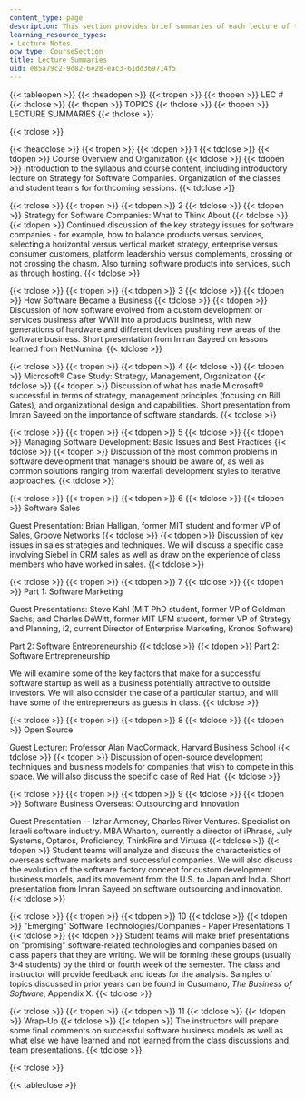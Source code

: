```yaml
---
content_type: page
description: This section provides brief summaries of each lecture of the course.
learning_resource_types:
- Lecture Notes
ocw_type: CourseSection
title: Lecture Summaries
uid: e85a79c2-9d82-6e28-eac3-61dd369714f5
---
```


{{< tableopen >}}
{{< theadopen >}}
{{< tropen >}}
{{< thopen >}}
LEC #
{{< thclose >}}
{{< thopen >}}
TOPICS
{{< thclose >}}
{{< thopen >}}
LECTURE SUMMARIES
{{< thclose >}}

{{< trclose >}}

{{< theadclose >}}
{{< tropen >}}
{{< tdopen >}}
1
{{< tdclose >}}
{{< tdopen >}}
Course Overview and Organization
{{< tdclose >}}
{{< tdopen >}}
Introduction to the syllabus and course content, including introductory lecture on Strategy for Software Companies. Organization of the classes and student teams for forthcoming sessions.
{{< tdclose >}}

{{< trclose >}}
{{< tropen >}}
{{< tdopen >}}
2
{{< tdclose >}}
{{< tdopen >}}
Strategy for Software Companies: What to Think About
{{< tdclose >}}
{{< tdopen >}}
Continued discussion of the key strategy issues for software companies - for example, how to balance products versus services, selecting a horizontal versus vertical market strategy, enterprise versus consumer customers, platform leadership versus complements, crossing or not crossing the chasm. Also turning software products into services, such as through hosting.
{{< tdclose >}}

{{< trclose >}}
{{< tropen >}}
{{< tdopen >}}
3
{{< tdclose >}}
{{< tdopen >}}
How Software Became a Business
{{< tdclose >}}
{{< tdopen >}}
Discussion of how software evolved from a custom development or services business after WWII into a products business, with new generations of hardware and different devices pushing new areas of the software business. Short presentation from Imran Sayeed on lessons learned from NetNumina.
{{< tdclose >}}

{{< trclose >}}
{{< tropen >}}
{{< tdopen >}}
4
{{< tdclose >}}
{{< tdopen >}}
Microsoft® Case Study: Strategy, Management, Organization
{{< tdclose >}}
{{< tdopen >}}
Discussion of what has made Microsoft® successful in terms of strategy, management principles (focusing on Bill Gates), and organizational design and capabilities. Short presentation from Imran Sayeed on the importance of software standards.
{{< tdclose >}}

{{< trclose >}}
{{< tropen >}}
{{< tdopen >}}
5
{{< tdclose >}}
{{< tdopen >}}
Managing Software Development: Basic Issues and Best Practices
{{< tdclose >}}
{{< tdopen >}}
Discussion of the most common problems in software development that managers should be aware of, as well as common solutions ranging from waterfall development styles to iterative approaches.
{{< tdclose >}}

{{< trclose >}}
{{< tropen >}}
{{< tdopen >}}
6
{{< tdclose >}}
{{< tdopen >}}
Software Sales  
  
Guest Presentation: Brian Halligan, former MIT student and former VP of Sales, Groove Networks
{{< tdclose >}}
{{< tdopen >}}
Discussion of key issues in sales strategies and techniques. We will discuss a specific case involving Siebel in CRM sales as well as draw on the experience of class members who have worked in sales.
{{< tdclose >}}

{{< trclose >}}
{{< tropen >}}
{{< tdopen >}}
7
{{< tdclose >}}
{{< tdopen >}}
Part 1: Software Marketing  
  
Guest Presentations: Steve Kahl (MIT PhD student, former VP of Goldman Sachs; and Charles DeWitt, former MIT LFM student, former VP of Strategy and Planning, i2, current Director of Enterprise Marketing, Kronos Software)  
  
Part 2: Software Entrepreneurship
{{< tdclose >}}
{{< tdopen >}}
Part 2: Software Entrepreneurship  
  
We will examine some of the key factors that make for a successful software startup as well as a business potentially attractive to outside investors. We will also consider the case of a particular startup, and will have some of the entrepreneurs as guests in class.
{{< tdclose >}}

{{< trclose >}}
{{< tropen >}}
{{< tdopen >}}
8
{{< tdclose >}}
{{< tdopen >}}
Open Source  
  
Guest Lecturer: Professor Alan MacCormack, Harvard Business School
{{< tdclose >}}
{{< tdopen >}}
Discussion of open-source development techniques and business models for companies that wish to compete in this space. We will also discuss the specific case of Red Hat.
{{< tdclose >}}

{{< trclose >}}
{{< tropen >}}
{{< tdopen >}}
9
{{< tdclose >}}
{{< tdopen >}}
Software Business Overseas: Outsourcing and Innovation  
  
Guest Presentation -- Izhar Armoney, Charles River Ventures. Specialist on Israeli software industry. MBA Wharton, currently a director of iPhrase, July Systems, Optaros, Proficiency, ThinkFire and Virtusa
{{< tdclose >}}
{{< tdopen >}}
Student teams will analyze and discuss the characteristics of overseas software markets and successful companies. We will also discuss the evolution of the software factory concept for custom development business models, and its movement from the U.S. to Japan and India. Short presentation from Imran Sayeed on software outsourcing and innovation.
{{< tdclose >}}

{{< trclose >}}
{{< tropen >}}
{{< tdopen >}}
10
{{< tdclose >}}
{{< tdopen >}}
"Emerging" Software Technologies/Companies - Paper Presentations 1
{{< tdclose >}}
{{< tdopen >}}
Student teams will make brief presentations on "promising" software-related technologies and companies based on class papers that they are writing. We will be forming these groups (usually 3-4 students) by the third or fourth week of the semester. The class and instructor will provide feedback and ideas for the analysis. Samples of topics discussed in prior years can be found in Cusumano, _The Business of Software_, Appendix X.
{{< tdclose >}}

{{< trclose >}}
{{< tropen >}}
{{< tdopen >}}
11
{{< tdclose >}}
{{< tdopen >}}
Wrap-Up
{{< tdclose >}}
{{< tdopen >}}
The instructors will prepare some final comments on successful software business models as well as what else we have learned and not learned from the class discussions and team presentations.
{{< tdclose >}}

{{< trclose >}}

{{< tableclose >}}